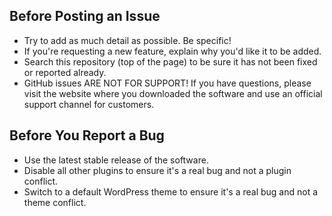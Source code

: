 ## Before Posting an Issue

- Try to add as much detail as possible. Be specific!
- If you're requesting a new feature, explain why you'd like it to be added.
- Search this repository (top of the page) to be sure it has not been fixed or reported already.
- GitHub issues ARE NOT FOR SUPPORT! If you have questions, please visit the website
  where you downloaded the software and use an official support channel for customers.

## Before You Report a Bug

- Use the latest stable release of the software.
- Disable all other plugins to ensure it's a real bug and not a plugin conflict.
- Switch to a default WordPress theme to ensure it's a real bug and not a theme conflict.
